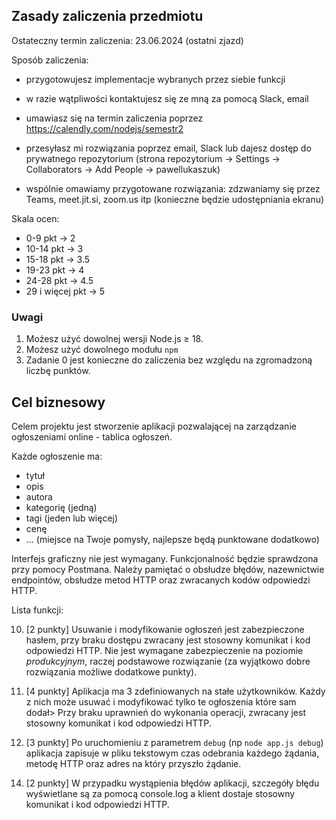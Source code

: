 ## Zasady zaliczenia przedmiotu

Ostateczny termin zaliczenia: 23.06.2024 (ostatni zjazd)

Sposób zaliczenia:

- przygotowujesz implementacje wybranych przez siebie funkcji
- w razie wątpliwości kontaktujesz się ze mną za pomocą Slack, email
- umawiasz się na termin zaliczenia poprzez https://calendly.com/nodejs/semestr2

- przesyłasz mi rozwiązania poprzez email, Slack lub dajesz dostęp do prywatnego repozytorium (strona repozytorium -> Settings -> Collaborators -> Add People -> pawellukaszuk)
- wspólnie omawiamy przygotowane rozwiązania: zdzwaniamy się przez Teams, meet.jit.si, zoom.us itp (konieczne będzie udostępniania ekranu)

Skala ocen:

- 0-9 pkt &rarr; 2
- 10-14 pkt &rarr; 3
- 15-18 pkt &rarr; 3.5
- 19-23 pkt &rarr; 4
- 24-28 pkt &rarr; 4.5
- 29 i więcej pkt &rarr; 5

### **Uwagi**

1. Możesz użyć dowolnej wersji Node.js $\ge$ 18.
2. Możesz użyć dowolnego modułu `npm`
3. Zadanie 0 jest konieczne do zaliczenia bez względu na zgromadzoną liczbę punktów.

## Cel biznesowy

Celem projektu jest stworzenie aplikacji pozwalającej na zarządzanie ogłoszeniami online - tablica ogłoszeń.

Każde ogłoszenie ma:

- tytuł
- opis
- autora
- kategorię (jedną)
- tagi (jeden lub więcej)
- cenę
- ... (miejsce na Twoje pomysły, najlepsze będą punktowane dodatkowo)

Interfejs graficzny nie jest wymagany. Funkcjonalność będzie sprawdzona przy pomocy Postmana. Należy pamiętać o obsłudze błędów, nazewnictwie endpointów, obsłudze metod HTTP oraz zwracanych kodów odpowiedzi HTTP.

Lista funkcji:

<!-- 0. Aplikacja jest udokumentowana za pomocą Postmana - kolekcją zawierającą przykłady żądań do wszystkich przygotowanych funkcji.

1. [1 punkt] Port z którego korzysta aplikacja powinien być ustawiany za pomocą zmiennych środowiskowych.

2. [1 punkt] Na żądania wysłane pod adres `/heartbeat` aplikacja odpowiada zwracając aktualną datę i godzinę.

3. [1 punkt] Aplikacja umożliwia dodawanie ogłoszenia. -->

<!-- 4. [1 punkt] Aplikacja umożliwia zwracanie pojedynczego ogłoszenia. W zależności od nagłówka żądania `Accept` dane są zwracane w odpowiednim formacie (przykładowe nagłówki: `text/plain`, `text/html`, `application/json`). Można wykorzystać funkcję `Express` `res.format()`. -->

<!-- 5. [1 punkt] Aplikacja umożliwia zwracanie wszystkich ogłoszeń. -->

<!-- 6. [1 punkt] Aplikacja umożliwia usuwanie wybranego ogłoszenia. -->

<!-- 7. [1 punkt] Aplikacja umożliwia modyfikowanie wybranego ogłoszenia. -->

<!-- 8. [1 punkt za każde kryterium wyszukiwania/maksymalnie 5 punktów] Aplikacja pozwala na wyszukiwanie ogłoszeń według różnych kryteriów (tytuł, opis, zakres dat, zakres cen itp). -->

<!-- 9. [4-8 punktów] Aplikacja zapisuje ogłoszenia w bazie danych [max 8 punktów] lub plikach [max 4 punkty]. -->

10. [2 punkty] Usuwanie i modyfikowanie ogłoszeń jest zabezpieczone hasłem, przy braku dostępu zwracany jest stosowny komunikat i kod odpowiedzi HTTP. Nie jest wymagane zabezpieczenie na poziomie _produkcyjnym_, raczej podstawowe rozwiązanie (za wyjątkowo dobre rozwiązania możliwe dodatkowe punkty).

11. [4 punkty] Aplikacja ma 3 zdefiniowanych na stałe użytkowników. Każdy z nich może usuwać i modyfikować tylko te ogłoszenia które sam dodał> Przy braku uprawnień do wykonania operacji, zwracany jest stosowny komunikat i kod odpowiedzi HTTP.

12. [3 punkty] Po uruchomieniu z parametrem `debug` (np `node app.js debug`) aplikacja zapisuje w pliku tekstowym czas odebrania każdego żądania, metodę HTTP oraz adres na który przyszło żądanie.

<!-- 13. [2 punkty] Po odebraniu żądania wysłanego na adres który nie istnieje, aplikacja powinna zwracać statyczny obrazek zamiast domyślnej strony błędu 404. -->

14. [2 punkty] W przypadku wystąpienia błędów aplikacji, szczegóły błędu wyświetlane są za pomocą console.log a klient dostaje stosowny komunikat i kod odpowiedzi HTTP.
